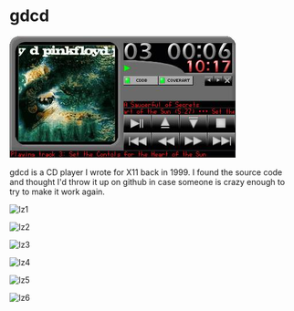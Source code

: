 # gdcd
![screenshot](https://github.com/tarcieri/gdcd/raw/master/screenshot.jpg)

gdcd is a CD player I wrote for X11 back in 1999. I found the source
code and thought I'd throw it up on github in case someone is crazy
enough to try to make it work again.

![lz1](https://github.com/tarcieri/gdcd/raw/master/lz1.gif)

![lz2](https://github.com/tarcieri/gdcd/raw/master/lz2.JPG)

![lz3](https://github.com/tarcieri/gdcd/raw/master/lz3.JPG)

![lz4](https://github.com/tarcieri/gdcd/raw/master/lz4.JPG)

![lz5](https://github.com/tarcieri/gdcd/raw/master/lz5.JPG)

![lz6](https://github.com/tarcieri/gdcd/raw/master/lz6.JPG)